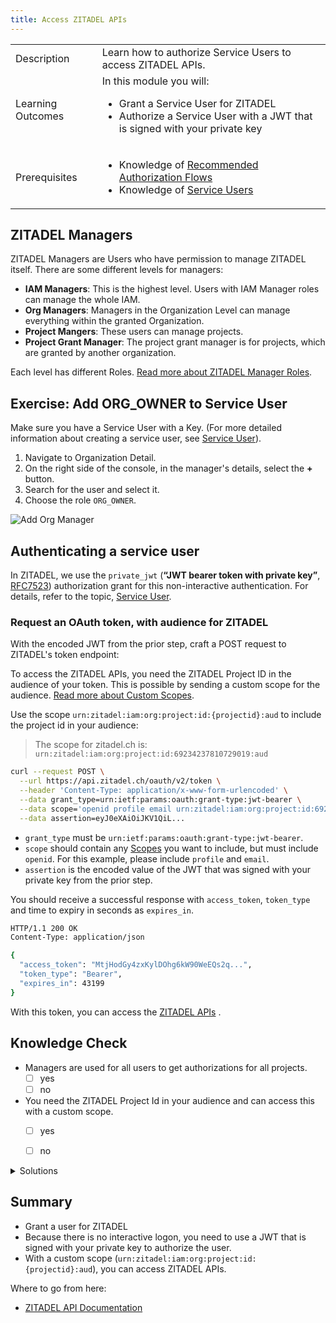 ```yaml
---
title: Access ZITADEL APIs
---
```


<table class="table-wrapper">
    <tr>
        <td>Description</td>
        <td>Learn how to authorize Service Users to access ZITADEL APIs.</td>
    </tr>
    <tr>
        <td>Learning Outcomes</td>
        <td>
            In this module you will:
            <ul>
                <li>Grant a Service User for ZITADEL</li>
                <li>Authorize a Service User with a JWT that is signed with your private key</li>
            </ul>
        </td>
    </tr>
     <tr>
        <td>Prerequisites</td>
        <td>
            <ul>
                <li>Knowledge of <a href="/docs/guides/authorization/oauth-recommended-flows">Recommended Authorization Flows</a></li>
                <li>Knowledge of <a href="/docs/guides/authentication/serviceusers">Service Users</a></li>
            </ul>
        </td>
    </tr>
</table>

## ZITADEL Managers

ZITADEL Managers are Users who have permission to manage ZITADEL itself.
There are some different levels for managers:

- **IAM Managers**: This is the highest level. Users with IAM Manager roles can manage the whole IAM. 
- **Org Managers**: Managers in the Organization Level can manage everything within the granted Organization.
- **Project Mangers**: These users can manage projects.
- **Project Grant Manager**: The project grant manager is for projects, which are granted by another organization.

Each level has different Roles. [Read more about ZITADEL Manager Roles](../../concepts/structure/managers.md).


## Exercise: Add ORG_OWNER to Service User

Make sure you have a Service User with a Key. (For more detailed information about creating a service user, see [Service User](../authentication/serviceusers)).

1. Navigate to Organization Detail.
2. On the right side of the console, in the manager's details, select the **+** button.
3. Search for the user and select it.
4. Choose the role `ORG_OWNER`.

![Add Org Manager](/img/console_org_manager_add.gif)

## Authenticating a service user

In ZITADEL, we use the `private_jwt` (**“JWT bearer token with private key”**, [RFC7523](https://tools.ietf.org/html/rfc7523)) authorization grant for this non-interactive authentication.
For details, refer to the topic, [Service User](../authentication/serviceusers).

### Request an OAuth token, with audience for ZITADEL

With the encoded JWT from the prior step, craft a POST request to ZITADEL's token endpoint:

To access the ZITADEL APIs, you need the ZITADEL Project ID in the audience of your token.
This is possible by sending a custom scope for the audience. [Read more about Custom Scopes](../../apis/openidoauth/scopes).

Use the scope `urn:zitadel:iam:org:project:id:{projectid}:aud` to include the project id in your audience:

> The scope for zitadel.ch is: `urn:zitadel:iam:org:project:id:69234237810729019:aud`

```bash
curl --request POST \
  --url https://api.zitadel.ch/oauth/v2/token \
  --header 'Content-Type: application/x-www-form-urlencoded' \
  --data grant_type=urn:ietf:params:oauth:grant-type:jwt-bearer \
  --data scope='openid profile email urn:zitadel:iam:org:project:id:69234237810729019:aud' \
  --data assertion=eyJ0eXAiOiJKV1QiL...
```

* `grant_type` must be `urn:ietf:params:oauth:grant-type:jwt-bearer`.
* `scope` should contain any [Scopes](../../apis/openidoauth/scopes) you want to include, but must include `openid`. For this example, please include `profile` and `email`.
* `assertion` is the encoded value of the JWT that was signed with your private key from the prior step.

You should receive a successful response with `access_token`,  `token_type` and time to expiry in seconds as `expires_in`.

```bash
HTTP/1.1 200 OK
Content-Type: application/json

{
  "access_token": "MtjHodGy4zxKylDOhg6kW90WeEQs2q...",
  "token_type": "Bearer",
  "expires_in": 43199
}
```

With this token, you can access the [ZITADEL APIs](../../apis/introduction) .

## Knowledge Check

* Managers are used for all users to get authorizations for all projects.
    - [ ] yes
    - [ ] no
* You need the ZITADEL Project Id in your audience and can access this with a custom scope.
    - [ ] yes
    - [ ] no


<details>
    <summary>
        Solutions
    </summary>


* Managers are used for all users to get authorizations for all projects.
    - [ ] yes
    - [x] no (Managers are used only to grant users for ZITADEL)
* You need the ZITADEL Project Id in your audience and can access this with a custom scope.
    - [x] yes
    - [ ] no

</details>

## Summary

* Grant a user for ZITADEL
* Because there is no interactive logon, you need to use a JWT that is signed with your private key to authorize the user.
* With a custom scope (`urn:zitadel:iam:org:project:id:{projectid}:aud`), you can access ZITADEL APIs.


Where to go from here:

* [ZITADEL API Documentation](../../apis/introduction)
